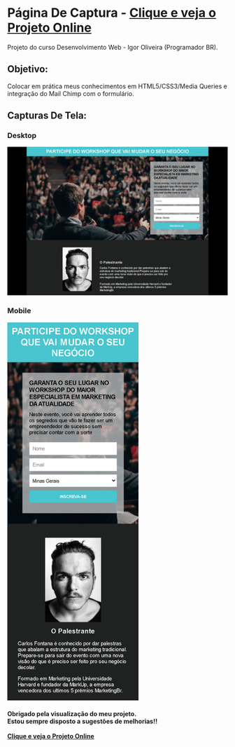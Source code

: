 <h1>
    Página De Captura - <a href="https://pag-de-captura.vercel.app/" target="_blank">Clique e veja o Projeto
        Online</a>
</h1>
<p>
    Projeto do curso Desenvolvimento Web - Igor Oliveira (Programador BR).
</p>
<h2>
    Objetivo:
</h2>
<p>
    Colocar em prática meus conhecimentos em HTML5/CSS3/Media Queries e integração do Mail Chimp com o formulário.
</p>
<h2>
    Capturas De Tela:
</h2>

<h3>Desktop</h3>
<img width="700px" src="./images/desktop.png" alt="pag-inicial-captura">

<h3>Mobile</h3>
<img width="300px" src="./images/mobile.png" alt="pag-inicial-captura-mobile">

<h4>
    Obrigado pela visualização do meu projeto. <br>
    Estou sempre disposto a sugestões de melhorias!! <br><br>
    <a href="https://pag-de-captura.vercel.app/" target="_blank">Clique e veja o Projeto Online</a>
</h4>
